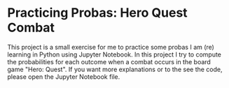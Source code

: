 # Practicing Probas: Hero Quest Combat
This project is a small exercise for me to practice some probas I am (re) learning in Python using Jupyter Notebook.
In this project I try to compute the probabilities for each outcome when a combat occurs in the board game "Hero: Quest".
If you want more explanations or to the see the code, please open the Jupyter Notebook file.
